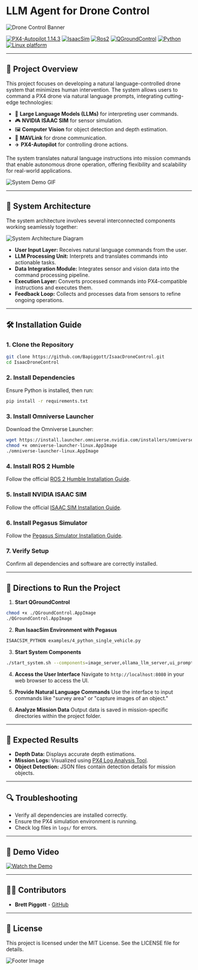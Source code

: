 # LLM Agent for Drone Control

![Drone Control Banner](https://via.placeholder.com/1500x400.png?text=LLM+Agent+for+Drone+Control)

[![PX4-Autopilot 1.14.3](https://img.shields.io/badge/PX4-Autopilot--1.14.3-green.svg)](https://docs.px4.io/main/en/releases/1.14.html)
[![IsaacSim](https://img.shields.io/badge/IsaacSim-4.5.0-silver.svg)](https://docs.isaacsim.omniverse.nvidia.com/latest/index.html)
[![Ros2](https://img.shields.io/badge/Ros2-Humble-violet.svg)](https://docs.ros.org/en/humble/Installation/Ubuntu-Install-Debs.html)
[![QGroundControl](https://img.shields.io/badge/QGroundControl-v4.4.3-yellow.svg)](https://docs.qgroundcontrol.com/master/en/qgc-user-guide/getting_started/quick_start.html)
[![Python](https://img.shields.io/badge/python-3.10-blue.svg)](https://docs.python.org/3/whatsnew/3.10.html)
[![Linux platform](https://img.shields.io/badge/platform-linux--64-orange.svg)](https://releases.ubuntu.com/22.04/)

---

## 🌟 Project Overview

This project focuses on developing a natural language-controlled drone system that minimizes human intervention. The system allows users to command a PX4 drone via natural language prompts, integrating cutting-edge technologies:

- 🚀 **Large Language Models (LLMs)** for interpreting user commands.
- 🎮 **NVIDIA ISAAC SIM** for sensor simulation.
- 🖼️ **Computer Vision** for object detection and depth estimation.
- 🔗 **MAVLink** for drone communication.
- ✈️ **PX4-Autopilot** for controlling drone actions.

The system translates natural language instructions into mission commands that enable autonomous drone operation, offering flexibility and scalability for real-world applications.

![System Demo GIF](https://via.placeholder.com/800x400.gif?text=Demo+of+Drone+Control)

---

## 📐 System Architecture

The system architecture involves several interconnected components working seamlessly together:

![System Architecture Diagram](https://via.placeholder.com/1200x600.png?text=System+Architecture+Diagram)

- **User Input Layer:** Receives natural language commands from the user.
- **LLM Processing Unit:** Interprets and translates commands into actionable tasks.
- **Data Integration Module:** Integrates sensor and vision data into the command processing pipeline.
- **Execution Layer:** Converts processed commands into PX4-compatible instructions and executes them.
- **Feedback Loop:** Collects and processes data from sensors to refine ongoing operations.

---

## 🛠️ Installation Guide

### 1. Clone the Repository
```bash
git clone https://github.com/Bapiggott/IsaacDroneControl.git
cd IsaacDroneControl
```

### 2. Install Dependencies
Ensure Python is installed, then run:
```bash
pip install -r requirements.txt
```

### 3. Install Omniverse Launcher
Download the Omniverse Launcher:
```bash
wget https://install.launcher.omniverse.nvidia.com/installers/omniverse-launcher-linux.AppImage
chmod +x omniverse-launcher-linux.AppImage
./omniverse-launcher-linux.AppImage
```

### 4. Install ROS 2 Humble
Follow the official [ROS 2 Humble Installation Guide](https://docs.ros.org/en/humble/Installation/Ubuntu-Install-Debs.html).

### 5. Install NVIDIA ISAAC SIM
Follow the official [ISAAC SIM Installation Guide](https://docs.omniverse.nvidia.com/isaacsim/latest/installation/install_workstation.html).

### 6. Install Pegasus Simulator
Follow the [Pegasus Simulator Installation Guide](https://pegasussimulator.github.io/PegasusSimulator/source/setup/installation.html#installing-the-pegasus-simulator).

### 7. Verify Setup
Confirm all dependencies and software are correctly installed.

---

## 🚀 Directions to Run the Project

1. **Start QGroundControl**
```bash
chmod +x ./QGroundControl.AppImage
./QGroundControl.AppImage
```

2. **Run IsaacSim Environment with Pegasus**
```bash
ISAACSIM_PYTHON examples/4_python_single_vehicle.py
```

3. **Start System Components**
```bash
./start_system.sh --components=image_server,ollama_llm_server,ui_prompt --default=all
```

4. **Access the User Interface**
Navigate to `http://localhost:8080` in your web browser to access the UI.

5. **Provide Natural Language Commands**
Use the interface to input commands like "survey area" or "capture images of an object."

6. **Analyze Mission Data**
Output data is saved in mission-specific directories within the project folder.

---

## 🎯 Expected Results

- **Depth Data:** Displays accurate depth estimations.
- **Mission Logs:** Visualized using [PX4 Log Analysis Tool](https://logs.px4.io/).
- **Object Detection:** JSON files contain detection details for mission objects.

---

## 🔍 Troubleshooting

- Verify all dependencies are installed correctly.
- Ensure the PX4 simulation environment is running.
- Check log files in `logs/` for errors.

---

## 🎥 Demo Video

[![Watch the Demo](https://via.placeholder.com/800x400.png?text=Click+to+Watch+Demo)](https://example.com/demo)

---

## 👨‍💻 Contributors

- **Brett Piggott** - [GitHub](https://github.com/Bapiggott)

---

## 📜 License

This project is licensed under the MIT License. See the LICENSE file for details.

![Footer Image](https://via.placeholder.com/1200x200.png?text=Thank+You+for+Visiting)
